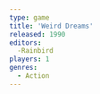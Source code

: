 ```yaml
---
type: game
title: 'Weird Dreams'
released: 1990
editors: 
  -Rainbird
players: 1
genres:
  - Action
---
```

